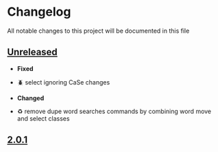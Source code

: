# Changelog
All notable changes to this project will be documented in this file

[unreleased]: https://github.com/eugenesvk/KeyboardNavigation/compare/2.0.1...HEAD
## [Unreleased]
<!-- - __Added__ -->
  <!-- + :sparkles:  -->
  <!-- new features -->
<!-- - __Changed__ -->
  <!-- +   -->
  <!-- changes in existing functionality -->
<!-- - __Fixed__ -->
  <!-- + :beetle:  -->
  <!-- bug fixes -->
<!-- - __Deprecated__ -->
  <!-- + :poop:  -->
  <!-- soon-to-be removed features -->
<!-- - __Removed__ -->
  <!-- + :wastebasket:  -->
  <!-- now removed features -->
<!-- - __Security__ -->
  <!-- + :lock:  -->
  <!-- vulnerabilities -->
  - __Fixed__
   + :beetle: select ignoring CaSe changes
  - __Changed__
   + :recycle: remove dupe word searches commands by combining word move and select classes

[2.0.1]: https://github.com/eugenesvk/KeyboardNavigation/releases/tag/2.0.1
## [2.0.1]
